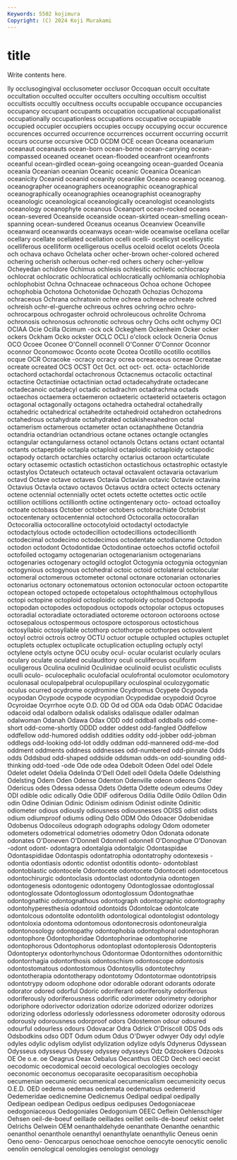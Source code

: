 ```yaml
---
Keywords: 5502 kojimura
Copyright: (C) 2024 Koji Murakami
---
```


# title

Write contents here.



lly
occlusogingival occlusometer occlusor Occoquan occult occultate occultation occulted occulter occulters
occulting occultism occultist occultists occultly occultness occults occupable occupance occupancies
occupancy occupant occupants occupation occupational occupationalist occupationally occupationless occupations occupative
occupiable occupied occupier occupiers occupies occupy occupying occur occurence occurences
occurred occurrence occurrences occurrent occurring occurrit occurs occurse occursive OCD
OCDM OCE ocean Oceana oceanarium oceanaut oceanauts ocean-born ocean-borne ocean-carrying
ocean-compassed oceaned oceanet ocean-flooded oceanfront oceanfronts oceanful ocean-girdled ocean-going oceangoing
ocean-guarded Oceania oceania Oceanian oceanian Oceanic oceanic Oceanica Oceanican oceanicity
Oceanid oceanid oceanity oceanlike Oceano oceanog oceanog. oceanographer oceanographers oceanographic
oceanographical oceanographically oceanographies oceanographist oceanography oceanologic oceanological oceanologically oceanologist oceanologists
oceanology oceanophyte oceanous Oceanport ocean-rocked oceans ocean-severed Oceanside oceanside ocean-skirted
ocean-smelling ocean-spanning ocean-sundered Oceanus oceanus Oceanview Oceanville oceanward oceanwards oceanways
ocean-wide oceanwise ocellana ocellar ocellary ocellate ocellated ocellation ocelli ocelli-
ocellicyst ocellicystic ocelliferous ocelliform ocelligerous ocellus oceloid ocelot ocelots Oceola
och ochava ochavo Ochelata ocher ocher-brown ocher-colored ochered ochering ocherish
ocherous ocher-red ochers ochery ocher-yellow Ocheyedan ochidore Ochimus ochlesis ochlesitic
ochletic ochlocracy ochlocrat ochlocratic ochlocratical ochlocratically ochlomania ochlophobia ochlophobist Ochna
Ochnaceae ochnaceous Ochoa ochone Ochopee ochophobia Ochotona Ochotonidae Ochozath Ochozias
Ochozoma ochraceous Ochrana ochratoxin ochre ochrea ochreae ochreate ochred ochreish
ochr-el-guerche ochreous ochres ochring ochro ochro- ochrocarpous ochrogaster ochroid ochroleucous
ochrolite Ochroma ochronosis ochronosus ochronotic ochrous ochry Ochs ocht ochymy
OCI OCIAA Ocie Ocilla Ocimum -ock ock Ockeghem Ockenheim Ocker
ocker ockers Ockham Ocko ockster OCLC OCLI o'clock oclock Ocneria
Ocnus OCO Ocoee Oconee O'Connell oconnell O'Conner O'Connor Oconnor oconnor
Oconomowoc Oconto ocote Ocotea Ocotillo ocotillo ocotillos ocque OCR Ocracoke
-ocracy ocracy ocrea ocreaceous ocreae Ocreatae ocreate ocreated OCS OCST
Oct Oct. oct oct- oct. octa- octachloride octachord octachordal octachronous
Octacnemus octacolic octactinal octactine Octactiniae octactinian octad octadecahydrate octadecane octadecanoic
octadecyl octadic octadrachm octadrachma octads octaechos octaemera octaemeron octaeteric octaeterid
octaeteris octagon octagonal octagonally octagons octahedra octahedral octahedrally octahedric octahedrical
octahedrite octahedroid octahedron octahedrons octahedrous octahydrate octahydrated octakishexahedron octal octamerism
octamerous octameter octan octanaphthene Octandria octandria octandrian octandrious octane octanes
octangle octangles octangular octangularness octanol octanols Octans octans octant octantal
octants octapeptide octapla octaploid octaploidic octaploidy octapodic octapody octarch octarchies
octarchy octarius octaroon octarticulate octary octasemic octastich octastichon octastichous octastrophic
octastyle octastylos Octateuch octateuch octaval octavalent octavaria octavarium octavd Octave
octave octaves Octavia Octavian octavic Octavie octavina Octavius Octavla octavo
octavos Octavus octdra octect octects octenary octene octennial octennially octet
octets octette octettes octic octile octillion octillions octillionth octine octingentenary
octo- octoad octoalloy octoate octobass October october octobers octobrachiate Octobrist
octocentenary octocentennial octochord Octocoralla octocorallan Octocorallia octocoralline octocotyloid octodactyl octodactyle
octodactylous octode octodecillion octodecillions octodecillionth octodecimal octodecimo octodecimos octodentate octodianome
Octodon octodon octodont Octodontidae Octodontinae octoechos octofid octofoil octofoiled octogamy
octogenarian octogenarianism octogenarians octogenaries octogenary octogild octoglot Octogynia octogynia octogynian
octogynious octogynous octohedral octoic octoid octolateral octolocular octomeral octomerous octometer
octonal octonare octonarian octonaries octonarius octonary octonematous octonion octonocular octoon
octopartite octopean octoped octopede octopetalous octophthalmous octophyllous octopi octopine octoploid
octoploidic octoploidy octopod Octopoda octopodan octopodes octopodous octopods octopolar octopus
octopuses octoradial octoradiate octoradiated octoreme octoroon octoroons octose octosepalous octospermous
octospore octosporous octostichous octosyllabic octosyllable octothorp octothorpe octothorpes octovalent octoyl
octroi octrois octroy OCTU octuor octuple octupled octuples octuplet octuplets
octuplex octuplicate octuplication octupling octuply octyl octylene octyls octyne OCU
ocuby ocul- ocular ocularist ocularly oculars oculary oculate oculated oculauditory
oculi oculiferous oculiform oculigerous Oculina oculinid Oculinidae oculinoid oculist oculistic
oculists oculli oculo- oculocephalic oculofacial oculofrontal oculomotor oculomotory oculonasal oculopalpebral
oculopupillary oculospinal oculozygomatic oculus ocurred ocydrome ocydromine Ocydromus Ocypete Ocypoda
ocypodan Ocypode ocypode ocypodian Ocypodidae ocypodoid Ocyroe Ocyroidae Ocyrrhoe ocyte
O.D. OD Od od ODA oda Odab ODAC Odacidae odacoid
odal odalborn odalisk odalisks odalisque odaller odalman odalwoman Odanah Odawa
Odax ODD odd oddball oddballs odd-come-short odd-come-shortly ODDD odder oddest
odd-fangled Oddfellow oddfellow odd-humored oddish oddities oddity odd-jobber odd-jobman oddlegs
odd-looking odd-lot oddly oddman odd-mannered odd-me-dod oddment oddments oddness oddnesses
odd-numbered odd-pinnate Odds odds Oddsbud odd-shaped oddside oddsman odds-on odd-sounding
odd-thinking odd-toed -ode Ode ode odea Odebolt Odeen Odel odel
Odele Odelet odelet Odelia Odelinda O'Dell Odell odell Odella Odelle
Odelsthing Odelsting Odem Oden Odense Odenton Odenville odeon odeons Oder
Odericus odes Odessa odessa Odets Odetta Odette odeum odeums Odey
ODI odible odic odically Odie ODIF odiferous Odilia Odille Odilo
Odilon Odin odin Odine Odinian Odinic Odinism odinism Odinist odinite
Odinitic odiometer odious odiously odiousness odiousnesses ODISS odist odists odium
odiumproof odiums odling Odlo ODM Odo Odoacer Odobenidae Odobenus Odocoileus
odograph odographs odology Odom odometer odometers odometrical odometries odometry Odon
Odonata odonate odonates O'Doneven O'Donnell Odonnell odonnell O'Donoghue O'Donovan -odont
odont- odontagra odontalgia odontalgic Odontaspidae Odontaspididae Odontaspis odontatrophia odontatrophy odontexesis
-odontia odontiasis odontic odontist odontitis odonto- odontoblast odontoblastic odontocele Odontocete
odontocete Odontoceti odontocetous odontochirurgic odontoclasis odontoclast odontodynia odontogen odontogenesis odontogenic
odontogeny Odontoglossae odontoglossal odontoglossate Odontoglossum odontoglossum Odontognathae odontognathic odontognathous odontograph
odontographic odontography odontohyperesthesia odontoid odontoids Odontolcae odontolcate odontolcous odontolite odontolith
odontological odontologist odontology odontoloxia odontoma odontomous odontonecrosis odontoneuralgia odontonosology odontopathy
odontophobia odontophoral odontophoran odontophore Odontophoridae Odontophorinae odontophorine odontophorous Odontophorus odontoplast
odontoplerosis Odontopteris Odontopteryx odontorhynchous Odontormae Odontornithes odontornithic odontorrhagia odontorthosis odontoschism
odontoscope odontosis odontostomatous odontostomous Odontosyllis odontotechny odontotherapia odontotherapy odontotomy Odontotormae
odontotripsis odontotrypy odoom odophone odor odorable odorant odorants odorate odorator
odored odorful Odoric odoriferant odoriferosity odoriferous odoriferously odoriferousness odorific odorimeter
odorimetry odoriphor odoriphore odorivector odorization odorize odorized odorizer odorizes odorizing
odorless odorlessly odorlessness odorometer odorosity odorous odorously odorousness odorproof odors
Odostemon odour odoured odourful odourless odours Odovacar Odra Odrick O'Driscoll
ODS Ods ods Odsbodkins odso ODT Odum odum Odus O'Dwyer
odwyer Ody odyl odyle odyles odylic odylism odylist odylization odylize
odyls Odynerus Odyssean Odysseus odysseus Odyssey odyssey odysseys Odz Odzookers
Odzooks OE Oe o.e. oe Oeagrus Oeax Oebalus Oecanthus OECD
Oech oeci oecist oecodomic oecodomical oecoid oecological oecologies oecology oeconomic
oeconomus oecoparasite oecoparasitism oecophobia oecumenian oecumenic oecumenical oecumenicalism oecumenicity oecus
O.E.D. OED oedema oedemas oedemata oedematous oedemerid Oedemeridae oedicnemine Oedicnemus
Oedipal oedipal oedipally Oedipean oedipean Oedipus oedipus oedipuses Oedogoniaceae oedogoniaceous
Oedogoniales Oedogonium OEEC Oeflein Oehlenschlger Oehsen oeil-de-boeuf oeillade oeillades oeillet
oeils-de-boeuf oekist oelet Oelrichs Oelwein OEM oenanthaldehyde oenanthate Oenanthe oenanthic
oenanthol oenanthole oenanthyl oenanthylate oenanthylic Oeneus oenin Oeno oeno- Oenocarpus
oenochoae oenochoe oenocyte oenocytic oenolic oenolin oenological oenologies oenologist oenology
